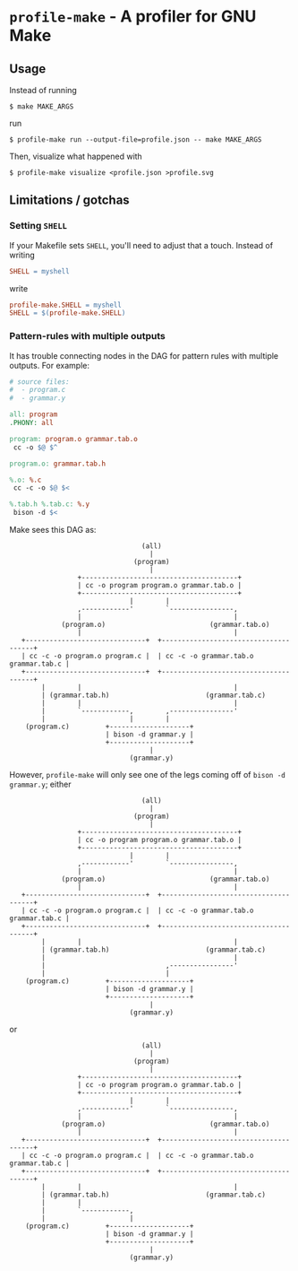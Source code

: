 # `profile-make` - A profiler for GNU Make

## Usage

Instead of running

   ```console
   $ make MAKE_ARGS
   ```

run

   ```console
   $ profile-make run --output-file=profile.json -- make MAKE_ARGS
   ```

Then, visualize what happened with

   ```console
   $ profile-make visualize <profile.json >profile.svg
   ```

## Limitations / gotchas

### Setting `SHELL`

If your Makefile sets `SHELL`, you'll need to adjust that a touch.
Instead of writing

   ```Makefile
   SHELL = myshell
   ```

write

   ```Makefile
   profile-make.SHELL = myshell
   SHELL = $(profile-make.SHELL)
   ```

### Pattern-rules with multiple outputs

It has trouble connecting nodes in the DAG for pattern rules with
multiple outputs.  For example:

   ```Makefile
   # source files:
   #  - program.c
   #  - grammar.y

   all: program
   .PHONY: all

   program: program.o grammar.tab.o
   	cc -o $@ $^

   program.o: grammar.tab.h

   %.o: %.c
   	cc -c -o $@ $<

   %.tab.h %.tab.c: %.y
   	bison -d $<
   ```

Make sees this DAG as:

                                     (all)
                                       |
                                   (program)
                                       |
                     +---------------------------------------+
                     | cc -o program program.o grammar.tab.o |
                     +---------------------------------------+
                                  |        |
                     ,------------'        `----------------,
                     |                                      |
                 (program.o)                          (grammar.tab.o)
                     |                                      |
       +------------------------------+  +--------------------------------------+
       | cc -c -o program.o program.c |  | cc -c -o grammar.tab.o grammar.tab.c |
       +------------------------------+  +--------------------------------------+
            |        |                                      |
            | (grammar.tab.h)                        (grammar.tab.c)
            |        |                                      |
            |        `------------,        ,----------------'
            |                     |        |
        (program.c)         +--------------------+
                            | bison -d grammar.y |
                            +--------------------+
                                       |
                                  (grammar.y)

However, `profile-make` will only see one of the legs coming off of
`bison -d grammar.y`; either

                                     (all)
                                       |
                                   (program)
                                       |
                     +---------------------------------------+
                     | cc -o program program.o grammar.tab.o |
                     +---------------------------------------+
                                  |        |
                     ,------------'        `----------------,
                     |                                      |
                 (program.o)                          (grammar.tab.o)
                     |                                      |
       +------------------------------+  +--------------------------------------+
       | cc -c -o program.o program.c |  | cc -c -o grammar.tab.o grammar.tab.c |
       +------------------------------+  +--------------------------------------+
            |        |                                      |
            | (grammar.tab.h)                        (grammar.tab.c)
            |                                               |
            |                              ,----------------'
            |                              |
        (program.c)         +--------------------+
                            | bison -d grammar.y |
                            +--------------------+
                                       |
                                  (grammar.y)

or

                                     (all)
                                       |
                                   (program)
                                       |
                     +---------------------------------------+
                     | cc -o program program.o grammar.tab.o |
                     +---------------------------------------+
                                  |        |
                     ,------------'        `----------------,
                     |                                      |
                 (program.o)                          (grammar.tab.o)
                     |                                      |
       +------------------------------+  +--------------------------------------+
       | cc -c -o program.o program.c |  | cc -c -o grammar.tab.o grammar.tab.c |
       +------------------------------+  +--------------------------------------+
            |        |                                      |
            | (grammar.tab.h)                        (grammar.tab.c)
            |        |
            |        `------------,
            |                     |
        (program.c)         +--------------------+
                            | bison -d grammar.y |
                            +--------------------+
                                       |
                                  (grammar.y)

